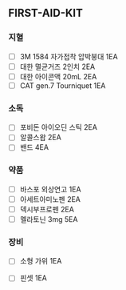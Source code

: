 ## FIRST-AID-KIT

### 지혈

 - [ ] 3M 1584 자가접착 압박붕대 1EA
 - [ ] 대한 멸균거즈 2인치 2EA
 - [ ] 대한 아이콘액 20mL 2EA
 - [ ] CAT gen.7 Tourniquet 1EA

### 소독

 - [ ] 포비돈 아이오딘 스틱 2EA
 - [ ] 알콜스왑 2EA
 - [ ] 밴드 4EA

### 약품

 - [ ] 바스포 외상연고 1EA
 - [ ] 아세트아미노펜 2EA
 - [ ] 덱시부프로펜 2EA
 - [ ] 멜라토닌 3mg 5EA

### 장비

 - [ ] 소형 가위 1EA
 - [ ] 핀셋 1EA

